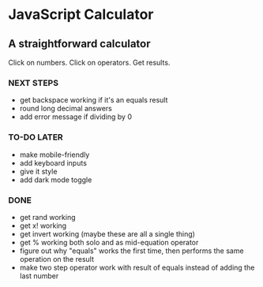 # JavaScript Calculator
## A straightforward calculator

Click on numbers.  Click on operators.  Get results.

### NEXT STEPS
- get backspace working if it's an equals result
- round long decimal answers
- add error message if dividing by 0

### TO-DO LATER
- make mobile-friendly
- add keyboard inputs
- give it style
- add dark mode toggle

### DONE
- get rand working
- get x! working
- get invert working (maybe these are all a single thing)
- get % working both solo and as mid-equation operator
- figure out why "equals" works the first time, then performs the same operation on the result
- make two step operator work with result of equals instead of adding the last number